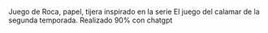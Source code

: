 Juego de Roca, papel, tijera inspirado en la serie El juego del calamar de la segunda temporada. Realizado 90% con chatgpt
